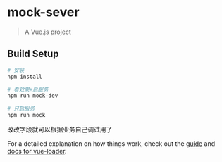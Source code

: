 # mock-sever

> A Vue.js project

## Build Setup

``` bash
# 安装
npm install

# 看效果+启服务
npm run mock-dev

# 只启服务
npm run mock

```
改改字段就可以根据业务自己调试用了

For a detailed explanation on how things work, check out the [guide](http://vuejs-templates.github.io/webpack/) and [docs for vue-loader](http://vuejs.github.io/vue-loader).
